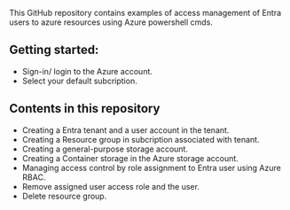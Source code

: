 This GitHub repository contains examples of access management of Entra users to azure resources using Azure powershell cmds.

## Getting started:

* Sign-in/ login to the Azure account.
* Select your default subcription.

## Contents in this repository

* Creating a Entra tenant and a user account in the tenant.
* Creating a Resource group in subcription associated with tenant.
* Creating a general-purpose storage account.
* Creating a Container storage in the Azure storage account.
* Managing access control by role assignment to Entra user using Azure RBAC.
* Remove assigned user access role and the user.
* Delete resource group.                                 
